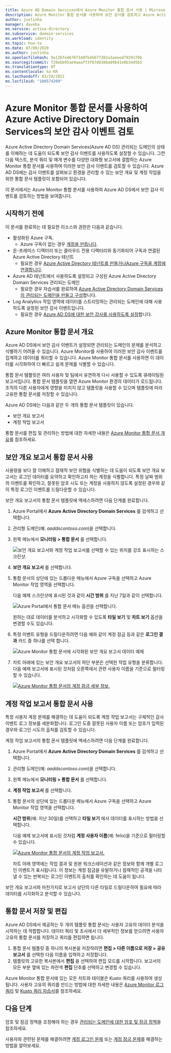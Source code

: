 ```yaml
---
title: Azure AD Domain Services에서 Azure Monitor 통합 문서 사용 | Microsoft Docs
description: Azure Monitor 통합 문서를 사용하여 보안 감사를 검토하고 Azure Active Directory Domain Services 관리되는 도메인의 문제를 이해하는 방법을 알아봅니다.
author: justinha
manager: daveba
ms.service: active-directory
ms.subservice: domain-services
ms.workload: identity
ms.topic: how-to
ms.date: 07/09/2020
ms.author: justinha
ms.openlocfilehash: 9a126fe4676f340fb45677382a3aeeed79291f0b
ms.sourcegitcommit: f28ebb95ae9aaaff3f87d8388a09b41e0b3445b5
ms.translationtype: HT
ms.contentlocale: ko-KR
ms.lasthandoff: 03/29/2021
ms.locfileid: "100574209"
---
```

# <a name="review-security-audit-events-in-azure-active-directory-domain-services-using-azure-monitor-workbooks"></a>Azure Monitor 통합 문서를 사용하여 Azure Active Directory Domain Services의 보안 감사 이벤트 검토

Azure Active Directory Domain Services(Azure AD DS) 관리되는 도메인의 상태를 이해하는 데 도움이 되도록 보안 감사 이벤트를 사용하도록 설정할 수 있습니다. 그런 다음 텍스트, 분석 쿼리 및 매개 변수를 다양한 대화형 보고서에 결합하는 Azure Monitor 통합 문서를 사용하여 이러한 보안 감사 이벤트를 검토할 수 있습니다. Azure AD DS에는 감사 이벤트를 살펴보고 환경을 관리할 수 있는 보안 개요 및 계정 작업을 위한 통합 문서 템플릿이 포함되어 있습니다.

이 문서에서는 Azure Monitor 통합 문서를 사용하여 Azure AD DS에서 보안 감사 이벤트를 검토하는 방법을 보여줍니다.

## <a name="before-you-begin"></a>시작하기 전에

이 문서를 완료하는 데 필요한 리소스와 권한은 다음과 같습니다.

* 활성화된 Azure 구독.
    * Azure 구독이 없는 경우 [계정을 만듭니다](https://azure.microsoft.com/free/?WT.mc_id=A261C142F).
* 온-프레미스 디렉터리 또는 클라우드 전용 디렉터리와 동기화되어 구독과 연결된 Azure Active Directory 테넌트
    * 필요한 경우 [Azure Active Directory 테넌트를 만들거나][create-azure-ad-tenant][Azure 구독을 계정에 연결합니다][associate-azure-ad-tenant].
* Azure AD 테넌트에서 사용하도록 설정되고 구성된 Azure Active Directory Domain Services 관리되는 도메인
    * 필요한 경우 자습서를 완료하여 [Azure Active Directory Domain Services의 관리되는 도메인을 만들고 구성][create-azure-ad-ds-instance]합니다.
* Log Analytics 작업 영역에 데이터를 스트리밍하는 관리되는 도메인에 대해 사용하도록 설정된 보안 감사 이벤트입니다.
    * 필요한 경우 [Azure AD DS에 대한 보안 감사를 사용하도록 설정][enable-security-audits]합니다.

## <a name="azure-monitor-workbooks-overview"></a>Azure Monitor 통합 문서 개요

Azure AD DS에서 보안 감사 이벤트가 설정되면 관리되는 도메인의 문제를 분석하고 식별하기 어려울 수 있습니다. Azure Monitor를 사용하여 이러한 보안 감사 이벤트를 집계하고 데이터를 쿼리할 수 있습니다. Azure Monitor 통합 문서를 사용하면 이 데이터를 시각화하여 더 빠르고 쉽게 문제를 식별할 수 있습니다.

통합 문서 템플릿은 여러 사용자 및 팀에서 유연하게 다시 사용할 수 있도록 큐레이팅된 보고서입니다. 통합 문서 템플릿을 열면 Azure Monitor 환경의 데이터가 로드됩니다. 조직의 다른 사용자에게 영향을 미치지 않고 템플릿을 사용할 수 있으며 템플릿에 따라 고유한 통합 문서를 저장할 수 있습니다.

Azure AD DS에는 다음과 같은 두 개의 통합 문서 템플릿이 있습니다.

* 보안 개요 보고서
* 계정 작업 보고서

통합 문서를 편집 및 관리하는 방법에 대한 자세한 내용은 [Azure Monitor 통합 문서 개요](../azure-monitor/visualize/workbooks-overview.md)를 참조하세요.

## <a name="use-the-security-overview-report-workbook"></a>보안 개요 보고서 통합 문서 사용

사용량을 보다 잘 이해하고 잠재적 보안 위협을 식별하는 데 도움이 되도록 보안 개요 보고서는 로그인 데이터를 요약하고 확인하고자 하는 계정을 식별합니다. 특정 날짜 범위의 이벤트를 확인하고, 잘못된 암호 시도 또는 계정을 사용하지 않도록 설정된 경우와 같이 특정 로그인 이벤트를 드릴다운할 수 있습니다.

보안 개요 보고서의 통합 문서 템플릿에 액세스하려면 다음 단계를 완료합니다.

1. Azure Portal에서 **Azure Active Directory Domain Services** 를 검색하고 선택합니다.
1. 관리형 도메인(예: *aaddscontoso.com*)을 선택합니다.
1. 왼쪽 메뉴에서 **모니터링 > 통합 문서** 를 선택합니다.

    ![보안 개요 보고서와 계정 작업 보고서를 선택할 수 있는 위치를 강조 표시하는 스크린샷.](./media/use-azure-monitor-workbooks/select-workbooks-in-azure-portal.png)

1. **보안 개요 보고서** 를 선택합니다.
1. 통합 문서의 상단에 있는 드롭다운 메뉴에서 Azure 구독을 선택하고 Azure Monitor 작업 영역을 선택합니다.

    다음 예제 스크린샷에 표시된 것과 같이 **시간 범위** 를 지난 7일과 같이 선택합니다.

    ![Azure Portal에서 통합 문서 메뉴 옵션을 선택합니다.](./media/use-azure-monitor-workbooks/select-query-filters.png)

    원하는 대로 데이터를 분석하고 시각화할 수 있도록 **타일 보기** 및 **차트 보기** 옵션을 변경할 수도 있습니다.

1. 특정 이벤트 유형을 드릴다운하려면 다음 예와 같이 계정 잠금 등과 같은 **로그인 결과** 카드 중 하나를 선택 합니다.

    ![Azure Monitor 통합 문서에 시각화된 보안 개요 보고서 데이터 예제](./media/use-azure-monitor-workbooks/example-security-overview-report.png)

1. 차트 아래에 있는 보안 개요 보고서의 하단 부분은 선택한 작업 유형을 분류합니다. 다음 예제 보고서에 표시된 것처럼 오른쪽에서 관련 사용자 이름을 기준으로 필터링할 수 있습니다.

    [![Azure Monitor 통합 문서의 계정 잠금 세부 정보.](./media/use-azure-monitor-workbooks/account-lockout-details-cropped.png)](./media/use-azure-monitor-workbooks/account-lockout-details.png#lightbox)

## <a name="use-the-account-activity-report-workbook"></a>계정 작업 보고서 통합 문서 사용

특정 사용자 계정 문제를 해결하는 데 도움이 되도록 계정 작업 보고서는 구체적인 감사 이벤트 로그 정보를 세분화합니다. 로그인 도중 잘못된 사용자 이름 또는 암호가 입력된 경우와 로그인 시도의 출처를 검토할 수 있습니다.

계정 작업 보고서의 통합 문서 템플릿에 액세스하려면 다음 단계를 완료합니다.

1. Azure Portal에서 **Azure Active Directory Domain Services** 를 검색하고 선택합니다.
1. 관리형 도메인(예: *aaddscontoso.com*)을 선택합니다.
1. 왼쪽 메뉴에서 **모니터링 > 통합 문서** 를 선택합니다.
1. **계정 작업 보고서** 를 선택합니다.
1. 통합 문서의 상단에 있는 드롭다운 메뉴에서 Azure 구독을 선택하고 Azure Monitor 작업 영역을 선택합니다.

    **시간 범위**(예: 지난 30일)를 선택하고 **타일 보기** 에서 데이터를 표시하는 방법을 선택합니다.

    다음 예제 보고서에 표시된 것처럼 **계정 사용자 이름**(예: felix)을 기준으로 필터링할 수 있습니다.

    [![Azure Monitor 통합 문서의 계정 작업 보고서.](./media/use-azure-monitor-workbooks/account-activity-report-cropped.png)](./media/use-azure-monitor-workbooks/account-activity-report.png#lightbox)

    차트 아래 영역에는 작업 결과 및 원본 워크스테이션과 같은 정보와 함께 개별 로그인 이벤트가 표시됩니다. 이 정보는 계정 잠금을 유발하거나 잠재적인 공격을 나타낼 수 있는 반복되는 로그인 이벤트의 출처를 확인하는 데 도움이 됩니다.

보안 개요 보고서와 마찬가지로 보고서 상단의 다른 타일로 드릴다운하여 필요에 따라 데이터를 시각화하고 분석할 수 있습니다.

## <a name="save-and-edit-workbooks"></a>통합 문서 저장 및 편집

Azure AD DS에서 제공하는 두 개의 템플릿 통합 문서는 사용자 고유의 데이터 분석을 시작하는 데 적합합니다. 데이터 쿼리 및 조사에서 더 세부적인 정보를 얻으려면 사용자 고유의 통합 문서를 저장하고 쿼리를 편집하면 됩니다.

1. 통합 문서 템플릿 중 하나의 복사본을 저장하려면 **편집 > 다른 이름으로 저장 > 공유 보고서** 를 선택한 다음 이름을 입력하고 저장합니다.
1. 템플릿의 고유한 복사본에서 **편집** 을 선택하여 편집 모드를 시작합니다. 보고서의 모든 부분 옆에 있는 파란색 **편집** 단추를 선택하고 변경할 수 있습니다.

Azure Monitor 통합 문서에 있는 모든 차트와 테이블은 Kusto 쿼리를 사용하여 생성됩니다. 사용자 고유의 쿼리를 만드는 방법에 대한 자세한 내용은 [Azure Monitor 로그 쿼리][azure-monitor-queries] 및 [Kusto 쿼리 자습서][kusto-queries]를 참조하세요.

## <a name="next-steps"></a>다음 단계

암호 및 잠금 정책을 조정해야 하는 경우 [관리되는 도메인에 대한 암호 및 잠금 정책][password-policy]을 참조하세요.

사용자와 관련된 문제를 해결하려면 [계정 로그인 문제][troubleshoot-sign-in] 또는 [계정 잠금 문제][troubleshoot-account-lockout]를 해결하는 방법을 알아보세요.

<!-- INTERNAL LINKS -->
[create-azure-ad-tenant]: ../active-directory/fundamentals/sign-up-organization.md
[associate-azure-ad-tenant]: ../active-directory/fundamentals/active-directory-how-subscriptions-associated-directory.md
[create-azure-ad-ds-instance]: tutorial-create-instance.md
[enable-security-audits]: security-audit-events.md
[password-policy]: password-policy.md
[troubleshoot-sign-in]: troubleshoot-sign-in.md
[troubleshoot-account-lockout]: troubleshoot-account-lockout.md
[azure-monitor-queries]: /azure/data-explorer/kusto/query/
[kusto-queries]: /azure/kusto/query/tutorial?pivots=azuredataexplorer